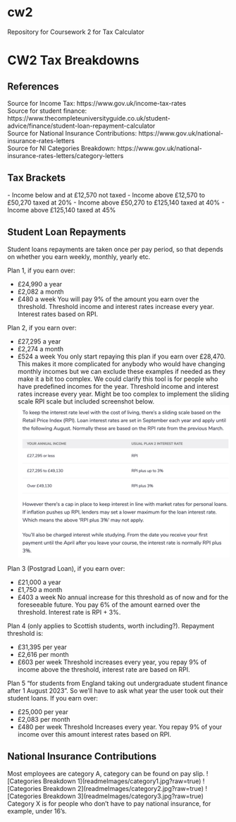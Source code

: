 # cw2
Repository for Coursework 2 for Tax Calculator

<h1>CW2 Tax Breakdowns</h1>
<h2>References</h2>
Source for Income Tax: https://www.gov.uk/income-tax-rates<br>
Source for student finance: https://www.thecompleteuniversityguide.co.uk/student-advice/finance/student-loan-repayment-calculator<br>
Source for National Insurance Contributions: https://www.gov.uk/national-insurance-rates-letters<br>
Source for NI Categories Breakdown: https://www.gov.uk/national-insurance-rates-letters/category-letters

<h2>Tax Brackets</h2>
- Income below and at £12,570 not taxed
- Income above £12,570 to £50,270 taxed at 20%
- Income above £50,270 to £125,140 taxed at 40%
- Income above £125,140 taxed at 45%

<h2>Student Loan Repayments</h2>
Student loans repayments are taken once per pay period, so that depends on whether you earn weekly, monthly, yearly etc.

Plan 1, if you earn over:
* £24,990 a year
* £2,082 a month
* £480 a week
You will pay 9% of the amount you earn over the threshold. Threshold income and interest rates increase every year. Interest rates based on RPI.

Plan 2, if you earn over:
* £27,295 a year
* £2,274 a month
* £524 a week
You only start repaying this plan if you earn over £28,470. This makes it more complicated for anybody who would have changing monthly incomes but we can exclude these examples if needed as they make it a bit too complex. We could clarify this tool is for people who have predefined incomes for the year. Threshold income and interest rates increase every year. Might be too complex to implement the sliding scale RPI scale but included screenshot below.
![Plan 2 PRI Breakdown](readmeImages/plan2_breakdown.jpg?raw=true)

Plan 3 (Postgrad Loan), if you earn over:
* £21,000 a year
* £1,750 a month
* £403 a week
No annual increase for this threshold as of now and for the foreseeable future. You pay 6% of the amount earned over the threshold. Interest rate is RPI + 3%.

Plan 4 (only applies to Scottish students, worth including?). Repayment threshold is:
* £31,395 per year
* £2,616 per month
* £603 per week
Threshold increases every year, you repay 9% of income above the threshold, interest rate are based on RPI.

Plan 5 “for students from England taking out undergraduate student finance after 1 August 2023”. So we’ll have to ask what year the user took out their student loans. If you earn over:
* £25,000 per year
* £2,083 per month
* £480 per week
Threshold Increases every year. You repay 9% of your income over this amount interest rates based on RPI.

<h2>National Insurance Contributions</h2>
Most employees are category A, category can be found on pay slip.
![Categories Breakdown 1](readmeImages/category1.jpg?raw=true)
![Categories Breakdown 2](readmeImages/category2.jpg?raw=true)
![Categories Breakdown 3](readmeImages/category3.jpg?raw=true)
Category X is for people who don’t have to pay national insurance, for example, under 16’s.